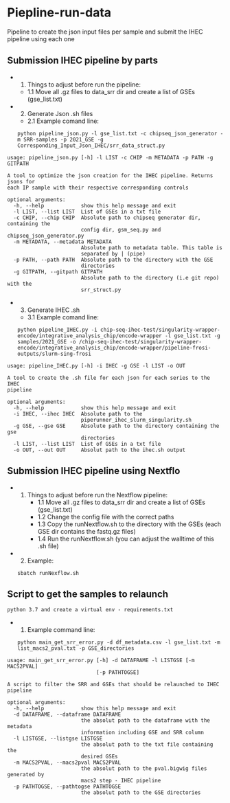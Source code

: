 # Piepline-run-data
Pipeline to create the json input files per sample and submit the IHEC pipeline using each one


## Submission IHEC pipeline by parts

- 1. Things to adjust before run the pipeline:

    -    1.1 Move all .gz files to data_srr dir and create a list of GSEs (gse_list.txt)

- 2. Generate Json .sh files

    - 2.1 Example comand line: 
    ```
    python pipeline_json.py -l gse_list.txt -c chipseq_json_generator -m SRR-samples -p 2021_GSE -g Corresponding_Input_Json_IHEC/srr_data_struct.py
    ```

```
usage: pipeline_json.py [-h] -l LIST -c CHIP -m METADATA -p PATH -g GITPATH

A tool to optimize the json creation for the IHEC pipeline. Returns jsons for
each IP sample with their respective corresponding controls

optional arguments:
  -h, --help            show this help message and exit
  -l LIST, --list LIST  List of GSEs in a txt file
  -c CHIP, --chip CHIP  Absolute path to chipseq generator dir, containing the
                        config dir, gsm_seq.py and chipseq_json_generator.py
  -m METADATA, --metadata METADATA
                        Absolute path to metadata table. This table is
                        separated by | (pipe)
  -p PATH, --path PATH  Absolute path to the directory with the GSE
                        directories
  -g GITPATH, --gitpath GITPATH
                        Absolute path to the directory (i.e git repo) with the
                        srr_struct.py
```


- 3. Generate IHEC .sh 

    - 3.1 Example comand line:

    ```
    python pipeline_IHEC.py -i chip-seq-ihec-test/singularity-wrapper-encode/integrative_analysis_chip/encode-wrapper -l gse_list.txt -g samples/2021_GSE -o /chip-seq-ihec-test/singularity-wrapper-encode/integrative_analysis_chip/encode-wrapper/pipeline-frosi-outputs/slurm-sing-frosi
    ```
```
usage: pipeline_IHEC.py [-h] -i IHEC -g GSE -l LIST -o OUT

A tool to create the .sh file for each json for each series to the IHEC
pipeline

optional arguments:
  -h, --help            show this help message and exit
  -i IHEC, --ihec IHEC  Absolute path to the
                        piperunner_ihec_slurm_singularity.sh
  -g GSE, --gse GSE     Absolute path to the directory containing the gse
                        directories
  -l LIST, --list LIST  List of GSEs in a txt file
  -o OUT, --out OUT     Absolut path to the ihec.sh output
  ```


## Submission IHEC pipeline using Nextflo

- 1. Things to adjust before run the Nextflow pipeline:
     -    1.1 Move all .gz files to data_srr dir and create a list of GSEs (gse_list.txt)
     -    1.2 Change the config file with the correct paths
     -    1.3 Copy the runNextflow.sh to the directory with the GSEs (each GSE dir contains the fastq.gz files)
     -    1.4 Run the runNextflow.sh (you can adjust the walltime of this .sh file)

- 2. Example:
    ```
    sbatch runNexflow.sh
    ```


## Script to get the samples to relaunch

```
python 3.7 and create a virtual env - requirements.txt
```
- 1. Example command line:
    ```
    python main_get_srr_error.py -d df_metadata.csv -l gse_list.txt -m list_macs2_pval.txt -p GSE_directories
    ```
  
```
usage: main_get_srr_error.py [-h] -d DATAFRAME -l LISTGSE [-m MACS2PVAL]
                             [-p PATHTOGSE]

A script to filter the SRR and GSEs that should be relaunched to IHEC pipeline

optional arguments:
  -h, --help            show this help message and exit
  -d DATAFRAME, --dataframe DATAFRAME
                        the absolut path to the dataframe with the metadata
                        information including GSE and SRR column
  -l LISTGSE, --listgse LISTGSE
                        the absolut path to the txt file containing the
                        desired GSEs
  -m MACS2PVAL, --macs2pval MACS2PVAL
                        the absolut path to the pval.bigwig files generated by
                        macs2 step - IHEC pipeline
  -p PATHTOGSE, --pathtogse PATHTOGSE
                        the absolut path to the GSE directories
```
